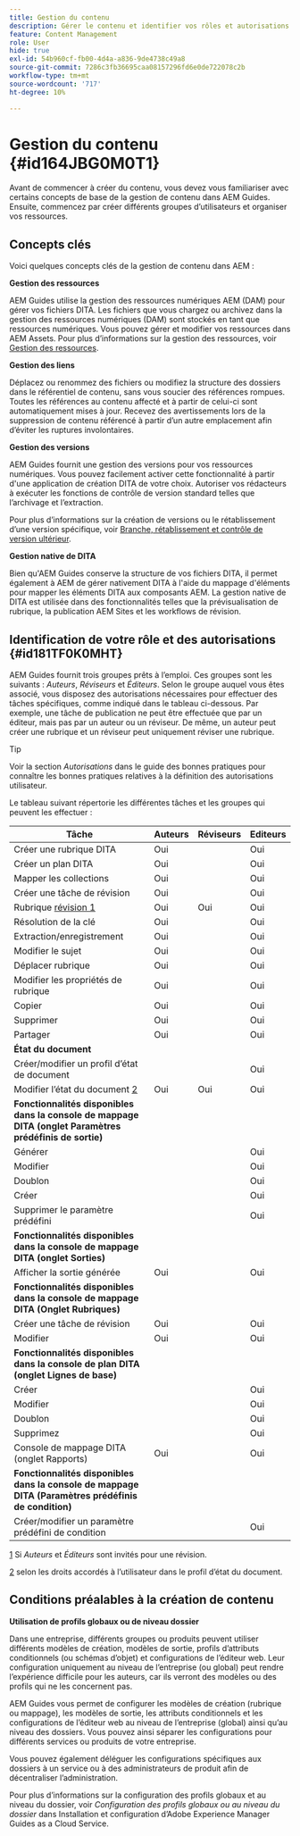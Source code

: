 ```yaml
---
title: Gestion du contenu
description: Gérer le contenu et identifier vos rôles et autorisations dans AEM Guides Découvrez les concepts clés de la gestion de contenu et de l’utilisation des profils globaux ou au niveau du dossier.
feature: Content Management
role: User
hide: true
exl-id: 54b960cf-fb00-4d4a-a836-9de4738c49a8
source-git-commit: 7286c3fb36695caa08157296fd6e0de722078c2b
workflow-type: tm+mt
source-wordcount: '717'
ht-degree: 10%

---
```


# Gestion du contenu {#id164JBG0M0T1}

Avant de commencer à créer du contenu, vous devez vous familiariser avec certains concepts de base de la gestion de contenu dans AEM Guides. Ensuite, commencez par créer différents groupes d’utilisateurs et organiser vos ressources.

## Concepts clés

Voici quelques concepts clés de la gestion de contenu dans AEM :

**Gestion des ressources**

AEM Guides utilise la gestion des ressources numériques AEM \(DAM\) pour gérer vos fichiers DITA. Les fichiers que vous chargez ou archivez dans la gestion des ressources numériques (DAM) sont stockés en tant que ressources numériques. Vous pouvez gérer et modifier vos ressources dans AEM Assets. Pour plus d’informations sur la gestion des ressources, voir [Gestion des ressources](https://experienceleague.adobe.com/docs/experience-manager-cloud-service/content/assets/manage/manage-digital-assets.html?lang=fr).

**Gestion des liens**

Déplacez ou renommez des fichiers ou modifiez la structure des dossiers dans le référentiel de contenu, sans vous soucier des références rompues. Toutes les références au contenu affecté et à partir de celui-ci sont automatiquement mises à jour. Recevez des avertissements lors de la suppression de contenu référencé à partir d’un autre emplacement afin d’éviter les ruptures involontaires.

**Gestion des versions**

AEM Guides fournit une gestion des versions pour vos ressources numériques. Vous pouvez facilement activer cette fonctionnalité à partir d&#39;une application de création DITA de votre choix. Autoriser vos rédacteurs à exécuter les fonctions de contrôle de version standard telles que l’archivage et l’extraction.

Pour plus d’informations sur la création de versions ou le rétablissement d’une version spécifique, voir [Branche, rétablissement et contrôle de version ultérieur](web-editor-preview-topics.md#id193PG0Y051X).

**Gestion native de DITA**

Bien qu&#39;AEM Guides conserve la structure de vos fichiers DITA, il permet également à AEM de gérer nativement DITA à l&#39;aide du mappage d&#39;éléments pour mapper les éléments DITA aux composants AEM. La gestion native de DITA est utilisée dans des fonctionnalités telles que la prévisualisation de rubrique, la publication AEM Sites et les workflows de révision.

## Identification de votre rôle et des autorisations {#id181TF0K0MHT}

AEM Guides fournit trois groupes prêts à l’emploi. Ces groupes sont les suivants : *Auteurs*, *Réviseurs* et *Éditeurs*. Selon le groupe auquel vous êtes associé, vous disposez des autorisations nécessaires pour effectuer des tâches spécifiques, comme indiqué dans le tableau ci-dessous. Par exemple, une tâche de publication ne peut être effectuée que par un éditeur, mais pas par un auteur ou un réviseur. De même, un auteur peut créer une rubrique et un réviseur peut uniquement réviser une rubrique.

>[!TIP]
>
> Voir la section *Autorisations* dans le guide des bonnes pratiques pour connaître les bonnes pratiques relatives à la définition des autorisations utilisateur.

Le tableau suivant répertorie les différentes tâches et les groupes qui peuvent les effectuer :

| Tâche | Auteurs | Réviseurs | Editeurs |
|----|-------|---------|----------|
| Créer une rubrique DITA | Oui |   | Oui |
| Créer un plan DITA | Oui |   | Oui |
| Mapper les collections | Oui |   | Oui |
| Créer une tâche de révision | Oui |   | Oui |
| Rubrique [ révision 1](#fntarg_1) | Oui | Oui | Oui |
| Résolution de la clé | Oui |   | Oui |
| Extraction/enregistrement | Oui |   | Oui |
| Modifier le sujet | Oui |   | Oui |
| Déplacer rubrique | Oui |   | Oui |
| Modifier les propriétés de rubrique | Oui |   | Oui |
| Copier | Oui |   | Oui |
| Supprimer | Oui |   | Oui |
| Partager | Oui |   | Oui |
| **État du document** |
| Créer/modifier un profil d’état de document |   |   | Oui |
| Modifier l’état du document [2](#fntarg_2) | Oui | Oui | Oui |
| **Fonctionnalités disponibles dans la console de mappage DITA \(onglet Paramètres prédéfinis de sortie\)** |
| Générer |   |   | Oui |
| Modifier |   |   | Oui |
| Doublon |   |   | Oui |
| Créer |   |   | Oui |
| Supprimer le paramètre prédéfini |   |   | Oui |
| **Fonctionnalités disponibles dans la console de mappage DITA \(onglet Sorties\)** |
| Afficher la sortie générée | Oui |   | Oui |
| **Fonctionnalités disponibles dans la console de mappage DITA \(Onglet Rubriques\)** |
| Créer une tâche de révision | Oui |   | Oui |
| Modifier | Oui |   | Oui |
| **Fonctionnalités disponibles dans la console de plan DITA \(onglet Lignes de base\)** |
| Créer |   |   | Oui |
| Modifier |   |   | Oui |
| Doublon |   |   | Oui |
| Supprimez |   |   | Oui |
| Console de mappage DITA \(onglet Rapports\) | Oui |   | Oui |
| **Fonctionnalités disponibles dans la console de mappage DITA \(Paramètres prédéfinis de condition\)** |
| Créer/modifier un paramètre prédéfini de condition |   |   | Oui |

[1](#fnsrc_1) Si *Auteurs* et *Éditeurs* sont invités pour une révision.

[2](#fnsrc_2) selon les droits accordés à l’utilisateur dans le profil d’état du document.

## Conditions préalables à la création de contenu

**Utilisation de profils globaux ou de niveau dossier**

Dans une entreprise, différents groupes ou produits peuvent utiliser différents modèles de création, modèles de sortie, profils d’attributs conditionnels \(ou schémas d’objet\) et configurations de l’éditeur web. Leur configuration uniquement au niveau de l’entreprise \(ou global\) peut rendre l’expérience difficile pour les auteurs, car ils verront des modèles ou des profils qui ne les concernent pas.

AEM Guides vous permet de configurer les modèles de création \(rubrique ou mappage\), les modèles de sortie, les attributs conditionnels et les configurations de l’éditeur web au niveau de l’entreprise \(global\) ainsi qu’au niveau des dossiers. Vous pouvez ainsi séparer les configurations pour différents services ou produits de votre entreprise.

Vous pouvez également déléguer les configurations spécifiques aux dossiers à un service ou à des administrateurs de produit afin de décentraliser l’administration.

Pour plus d’informations sur la configuration des profils globaux et au niveau du dossier, voir *Configuration des profils globaux ou au niveau du dossier* dans Installation et configuration d’Adobe Experience Manager Guides as a Cloud Service.
